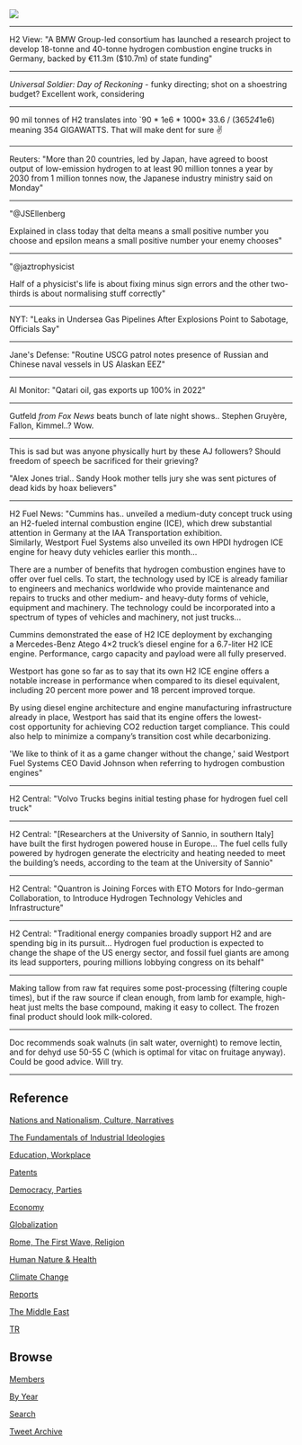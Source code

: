 <img src="https://drive.google.com/uc?export=view&id=1B2wf9R7AMH1d7Vw6e2mucLbIQ5NSjir7"/>

---

H2 View: "A BMW Group-led consortium has launched a research project
to develop 18-tonne and 40-tonne hydrogen combustion engine trucks in
Germany, backed by €11.3m ($10.7m) of state funding"

---

*Universal Soldier: Day of Reckoning* - funky directing; shot on a
shoestring budget? Excellent work, considering

---

90 mil tonnes of H2 translates into `90 * 1e6 * 1000* 33.6 / (365*24*1e6)
meaning 354 GIGAWATTS. That will make dent for sure ✌️

---

Reuters: "More than 20 countries, led by Japan, have agreed to boost
output of low-emission hydrogen to at least 90 million tonnes a year
by 2030 from 1 million tonnes now, the Japanese industry ministry said
on Monday"

---

"@JSEllenberg

Explained in class today that delta means a small positive number you
choose and epsilon means a small positive number your enemy chooses"

---

"@jaztrophysicist

Half of a physicist's life is about fixing minus sign errors and the
other two-thirds is about normalising stuff correctly"

---

NYT: "Leaks in Undersea Gas Pipelines After Explosions Point to
Sabotage, Officials Say"

---

Jane's Defense: "Routine USCG patrol notes presence of Russian and
Chinese naval vessels in US Alaskan EEZ"

---

Al Monitor: "Qatari oil, gas exports up 100% in 2022"

---

Gutfeld *from Fox News* beats bunch of late night shows.. Stephen
Gruyère, Fallon, Kimmel..? Wow. 

---

This is sad but was anyone physically hurt by these AJ followers?
Should freedom of speech be sacrificed for their grieving?

"Alex Jones trial.. Sandy Hook mother tells jury she was sent pictures
of dead kids by hoax believers"

---

H2 Fuel News: "Cummins has.. unveiled a medium-duty concept truck
using an H2-fueled internal combustion engine (ICE), which drew
substantial attention in Germany at the IAA Transportation
exhibition. Similarly, Westport Fuel Systems also unveiled its own
HPDI hydrogen ICE engine for heavy duty vehicles earlier this month...

There are a number of benefits that hydrogen combustion engines have
to offer over fuel cells. To start, the technology used by ICE is
already familiar to engineers and mechanics worldwide who provide
maintenance and repairs to trucks and other medium- and heavy-duty
forms of vehicle, equipment and machinery. The technology could be
incorporated into a spectrum of types of vehicles and machinery, not
just trucks...

Cummins demonstrated the ease of H2 ICE deployment by exchanging
a Mercedes-Benz Atego 4×2 truck’s diesel engine for a 6.7-liter H2 ICE
engine. Performance, cargo capacity and payload were all fully
preserved.

Westport has gone so far as to say that its own H2 ICE engine offers a
notable increase in performance when compared to its diesel
equivalent, including 20 percent more power and 18 percent improved
torque.

By using diesel engine architecture and engine manufacturing
infrastructure already in place, Westport has said that its engine
offers the lowest-cost opportunity for achieving CO2 reduction target
compliance. This could also help to minimize a company’s transition
cost while decarbonizing.

'We like to think of it as a game changer without the change,' said
Westport Fuel Systems CEO David Johnson when referring to hydrogen
combustion engines"

---

H2 Central: "Volvo Trucks begins initial testing phase for hydrogen
fuel cell truck"

---

H2 Central: "[Researchers at the University of Sannio, in southern
Italy] have built the first hydrogen powered house in Europe... The
fuel cells fully powered by hydrogen generate the electricity and
heating needed to meet the building’s needs, according to the team at
the University of Sannio"

---

H2 Central: "Quantron is Joining Forces with ETO Motors for
Indo-german Collaboration, to Introduce Hydrogen Technology Vehicles
and Infrastructure"

---

H2 Central: "Traditional energy companies broadly support H2 and are
spending big in its pursuit... Hydrogen fuel production is expected to
change the shape of the US energy sector, and fossil fuel giants are
among its lead supporters, pouring millions lobbying congress on its
behalf"

---

Making tallow from raw fat requires some post-processing (filtering
couple times), but if the raw source if clean enough, from lamb for
example, high-heat just melts the base compound, making it easy to
collect. The frozen final product should look milk-colored.

---

Doc recommends soak walnuts (in salt water, overnight) to remove
lectin, and for dehyd use 50-55 C (which is optimal for vitac on
fruitage anyway). Could be good advice. Will try.

---

## Reference

[Nations and Nationalism, Culture, Narratives](2013/02/nations-and-nationalism.html)

[The Fundamentals of Industrial Ideologies](2011/04/fundamentals-of-industrial-ideologies.html)

[Education, Workplace](2017/09/education-workplace.html)

[Patents](2018/09/patents.html)

[Democracy, Parties](2016/11/democracy.html)

[Economy](2018/05/economy.html)

[Globalization](2018/09/globalization.html)

[Rome, The First Wave, Religion](2017/12/rome.html)

[Human Nature & Health](2020/07/human-nature.html)

[Climate Change](2018/12/climate.html)

[Reports](2019/05/reports.html)

[The Middle East](2019/07/middleeast.html)

[TR](../tr)

## Browse

[Members](2022/08/members.html)

[By Year](years.html)

[Search](search.html)

[Tweet Archive](tweets/index.html)
